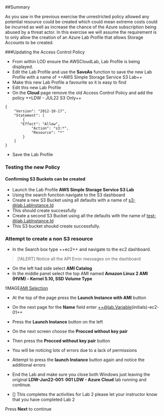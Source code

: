 ##Summary

As you saw in the previous exercise the unrestricted policy allowed any potential resource could be created which could mean extreme costs could be incurred as well as increase the chance of the Azure subscription being abused by a threat actor.  In this exercise we will assume the requirement is to only allow the creation of an Azure Lab Profile that allows Storage Accounts to be created.

###Updating the Access Control Policy

- From within LOD ensure the AWSCloudLab, Lab Profile is being displayed.
- Edit the Lab Profile and use the **SaveAs** function to save the new Lab Profile with a name of ++AWS Simple Storage Service S3 Lab++
- Make this new Lab Profile a favourite so it is easy to find
- Edit this new Lab Profile
- On the **Cloud** page remove the old Access Control Policy and add the policy ++LDW - JUL22 S3 Only++

```AWS-ACP-nocopy
{
    "Version": "2012-10-17",
    "Statement": [
        {
	   "Effect": "Allow",
            "Action": "s3:*",
            "Resource": "*"
        }
    ]
}
```

- Save the Lab Profile

### Testing the new Policy

#### Confirming S3 Buckets can be created

- Launch the Lab Profile **AWS Simple Storage Service S3 Lab**
- Using the search function navigate to the S3 dashboard
- Create a new S3 Bucket using all defaults with a name of s3-@lab.LabInstance.Id
- This should create successfully
- Create a second S3 Bucket using all the defaults with the name of test-@lab.LabInstance.Id
- This S3 bucket shoukd create successfully.

### Attempt to create a non S3 resource

- In the Search box type ++ec2++ and navigate to the ec2 dashboard.

>[!ALERT] Notice all the API Error messages on the dashboard

- On the left had side select **AMI Catalog**
- In the middle panel select the top AMI named **Amazon Linux 2 AMI (HVM) - Kernel 5.10, SSD Volume Type**

!IMAGE[AMI Selection](images/image6.jpg)

- At the top of the page press the **Launch Instance with AMI** button
- On the next page for the **Name** field enter ++@lab.Variable(initials)-ec2-01++
- Press the **Launch Instance** button on the left
- On the next screen choose the **Procced without key pair**
- Then press the **Procced without key pair** button
- You will be noticing lots of errors due to a lack of permissions
- Attempt to press the **launch Instance** button again and notice the additional errors

- End the Lab and make sure you close both Windows just leaving the original **LDW-Jun22-001: 001 LDW - Azure Cloud** lab running and continue.

- [] This completes the activities for Lab 2 please let your instructor know that you have completed Lab 2

Press **Next** to continue

